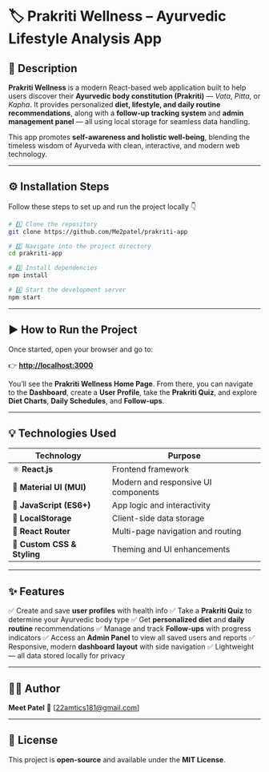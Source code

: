 # 🏷️ Prakriti Wellness – Ayurvedic Lifestyle Analysis App

## 📖 Description

**Prakriti Wellness** is a modern React-based web application built to help users discover their **Ayurvedic body constitution (Prakriti)** — *Vata*, *Pitta*, or *Kapha*.
It provides personalized **diet, lifestyle, and daily routine recommendations**, along with a **follow-up tracking system** and **admin management panel** — all using local storage for seamless data handling.

This app promotes **self-awareness and holistic well-being**, blending the timeless wisdom of Ayurveda with clean, interactive, and modern web technology.

---

## ⚙️ Installation Steps

Follow these steps to set up and run the project locally 👇

```bash
# 1️⃣ Clone the repository
git clone https://github.com/Me2patel/prakriti-app

# 2️⃣ Navigate into the project directory
cd prakriti-app

# 3️⃣ Install dependencies
npm install

# 4️⃣ Start the development server
npm start
```

---

## ▶️ How to Run the Project

Once started, open your browser and go to:

👉 **[http://localhost:3000](http://localhost:3000)**

You’ll see the **Prakriti Wellness Home Page**.
From there, you can navigate to the **Dashboard**, create a **User Profile**, take the **Prakriti Quiz**, and explore **Diet Charts**, **Daily Schedules**, and **Follow-ups**.

---

## 💡 Technologies Used

| Technology                  | Purpose                             |
| --------------------------- | ----------------------------------- |
| ⚛️ **React.js**             | Frontend framework                  |
| 💅 **Material UI (MUI)**    | Modern and responsive UI components |
| 🧠 **JavaScript (ES6+)**    | App logic and interactivity         |
| 💾 **LocalStorage**         | Client-side data storage            |
| 🧭 **React Router**         | Multi-page navigation and routing   |
| 🎨 **Custom CSS & Styling** | Theming and UI enhancements         |

---

## ✨ Features

✅ Create and save **user profiles** with health info
✅ Take a **Prakriti Quiz** to determine your Ayurvedic body type
✅ Get **personalized diet** and **daily routine** recommendations
✅ Manage and track **Follow-ups** with progress indicators
✅ Access an **Admin Panel** to view all saved users and reports
✅ Responsive, modern **dashboard layout** with side navigation
✅ Lightweight — all data stored locally for privacy

---

## 👨‍💻 Author

**Meet Patel**
📧 [22amtics181@gmail.com]

---

## 📜 License

This project is **open-source** and available under the **MIT License**.

